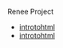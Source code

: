Renee Project 

<ul>
  <li><a href="http://reneeno423.github.io/Renee2024/introtohtml/index.html" target="_blank">introtohtml</a></li>
  <li><a href="HTML five_into-css/index.html" target="_blank">introtohtml</a></li>
  
</ul>




